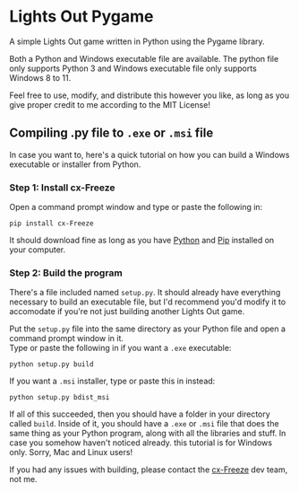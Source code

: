 # Lights Out Pygame
A simple Lights Out game written in Python using the Pygame library.

Both a Python and Windows executable file are available. The python file only supports Python 3 and Windows executable file only supports Windows 8 to 11.

Feel free to use, modify, and distribute this however you like, as long as you give proper credit to me according to the MIT License!

## Compiling .py file to `.exe` or `.msi` file
In case you want to, here's a quick tutorial on how you can build a Windows executable or installer from Python.

### Step 1: Install cx-Freeze
Open a command prompt window  and type or paste the following in:
```
pip install cx-Freeze
```
It should download fine as long as you have [Python](https://www.python.org/downloads/) and [Pip](https://pypi.org/project/pip/) installed on your computer.

### Step 2: Build the program
There's a file included named `setup.py`. It should already have everything necessary to build an executable file, but I'd recommend you'd modify it to accomodate if you're not just building another Lights Out game. 

Put the `setup.py` file into the same directory as your Python file and open a command prompt window in it.\
Type or paste the following in if you want a `.exe` executable:
```
python setup.py build
```
If you want a `.msi` installer, type or paste this in instead:
```
python setup.py bdist_msi
```
If all of this succeeded, then you should have a folder in your directory called `build`. Inside of it, you should have a `.exe` or `.msi` file that does the same thing as your Python program, along with all the libraries and stuff. In case you somehow haven't noticed already. this tutorial is for Windows only. Sorry, Mac and Linux users!

If you had any issues with building, please contact the [cx-Freeze](https://github.com/marcelotduarte/cx_Freeze?tab=readme-ov-file) dev team, not me.
